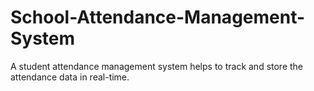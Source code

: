 # School-Attendance-Management-System
A student attendance management system helps to track and store the attendance data in real-time.
